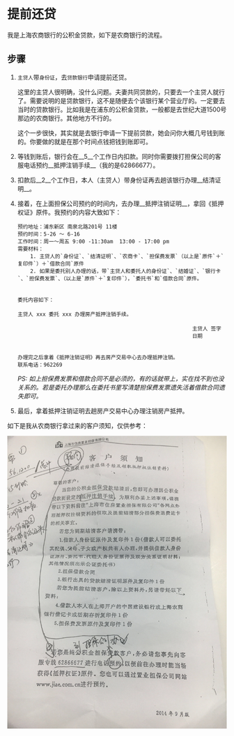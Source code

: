 # 提前还贷

我是上海农商银行的公积金贷款，如下是农商银行的流程。

## 步骤
1. `主贷人`带`身份证`，去`贷款银行`申请提前还贷。

    这里的主贷人很明确，没什么问题。夫妻共同贷款的，只要去一个主贷人就行了。需要说明的是贷款银行，这不是随便去个该银行某个营业厅的。一定要去当时的贷款银行。比如我是在浦东的公积金贷款，一般都是去世纪大道1500号那边的农商银行。其他地方不行的。

    这个一步很快，其实就是去银行申请一下提前贷款，她会问你大概几号钱到账的。你要做的就是在那个时间点钱把钱到账即可。

1. 等钱到账后，银行会在__5__个工作日内扣款。同时你需要拨打担保公司的客服电话预约__抵押注销手续__（我的是62866677）。
1. 扣款后__2__个工作日，本人（主贷人）带身份证再去趟该银行办理__结清证明__。
1. 接着，在上面担保公司预约的时间内，去办理__抵押注销证明__，拿回《抵押权证》原件。我预约的内容大致如下：

    ```
    预约地址：浦东新区 南泉北路201号 11楼 
    预约时间：5-26 ～ 6-16
    工作时间：周一～周五 9:00 -11:30am  13:00 - 17:00 pm
    需要材料：
        1. 主贷人的`身份证`、`结清证明`、`农商卡`、`担保费发票`（以上是`原件`＋`复印件`）＋`借款合同`原件
        2. 如果是委托别人办理的话，带`主贷人和委托人的身份证`、`结婚证`、`银行卡`、`担保费发票`、（以上是`原件`＋`复印件`），`委托书`和`借款合同`原件。

    
    委托内容如下：

    主贷人 xxx 委托 xxx 办理房产抵押注销手续。
                                                            
                                                            主贷人 签字
                                                            日期
    

    办理完之后拿着《抵押注销证明》再去房产交易中心去办理抵押注销。
    联系电话：962269
    ```

    *PS: 如上担保费发票和借款合同不是必须的，有的话就带上，实在找不到也没关系的。若是委托办理那么在委托书里写清楚担保费发票遗失活着借款合同遗失即可。*

1. 最后，拿着抵押注销证明去趟房产交易中心办理注销房产抵押。

如下是我从农商银行拿过来的客户须知，仅供参考：

![仅供参考](./images/refund.jpg)


